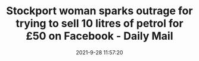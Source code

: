 ---
"title": "Stockport woman sparks outrage for trying to sell 10 litres of petrol for £50 on Facebook - Daily Mail"
"date": "2021-9-28 11:57:20"
"feed_name": "GOOGLENEWSDRILLING"
"feed_website": "https://news.google.com/search?q=drilling%2Bincident&hl=en-US&gl=US&ceid=US:en"
"feed_rss": "https://news.google.com/rss/search?q=drilling%2Bincident&hl=en-US&gl=US&ceid=US:en"
"link": "https://www.dailymail.co.uk/news/article-10036953/Woman-sparks-outrage-trying-sell10-litres-petrol-50-Facebook.html"
"source": "{'href': 'https://www.dailymail.co.uk', 'title': 'Daily Mail'}"
"file": "_posts/2021-1-1-e32548b14cd4fd238703c0e5ca27dfdfef3e9e3f.md"
"accident": "0"
"drilling": "0"
"dead": "0"
"injured": "0"
"arrested": "0"
"where": "unknown site"
"place": "unknown place"
---